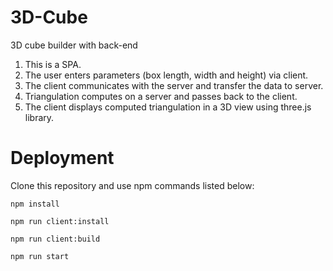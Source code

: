 # 3D-Cube
3D cube builder with back-end

1. This is a SPA.
2. The user enters parameters (box length, width and height) via client.
3. The client communicates with the server and transfer the data to server.
4. Triangulation computes on a server and passes back to the client.
5. The client displays computed triangulation in a 3D view using three.js library.

# Deployment 
Clone this repository and use npm commands listed below:
```
npm install
```
```
npm run client:install
```
```
npm run client:build
```
```
npm run start
```
